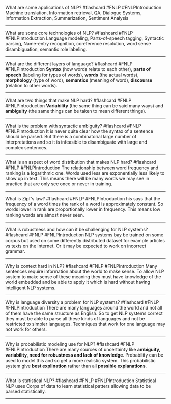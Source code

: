 What are some applications of NLP? #flashcard #FNLP #FNLPIntroduction
	Machine translation, Information retrieval, QA, Dialogue Systems, Information Extraction, Summarization, Sentiment Analysis

---
What are some core technologies of NLP? #flashcard #FNLP #FNLPIntroduction 
	Language modeling, Parts-of-speech tagging, Syntactic parsing, Name-entry recognition, coreference resolution, word sense disambiguation, semantic role labeling.

---
What are the different layers of language? #flashcard #FNLP #FNLPIntroduction 
	**Syntax** (how words relate to each other), **parts of speech** (labeling for types of words), **words** (the actual words), **morphology** (type of word), **semantics** (meaning of word), **discourse** (relation to other words).

---
What are two things that make NLP hard? #flashcard #FNLP #FNLPIntroduction 
	**Variability** (the same thing can be said many ways) and **ambiguity** (the same things can be taken to mean different things).

---
What is the problem with syntactic ambiguity? #flashcard #FNLP #FNLPIntroduction 
	It is never quite clear how the syntax of a sentence should be parsed. But there is a combinatorial large number of interpretations and so it is infeasible to disambiguate with large and complex sentences.

---
What is an aspect of word distribution that makes NLP hard? #flashcard #FNLP #FNLPIntroduction 
	The relationship between word frequency and ranking is a logarithmic one. Words used less are exponentially less likely to show up in text. This means there will be many words we may see in practice that are only see once or never in training. 

---
What is Zipf's law? #flashcard #FNLP #FNLPIntroduction 
	his says that the frequency of a word times the rank of a word is approximately constant. So words lower in rank are proportionally lower in frequency. This means low ranking words are almost never seen.

---
What is robustness and how can it be challenging for NLP systems? #flashcard #FNLP #FNLPIntroduction 
	NLP systems bay be trained on some corpus but used on some differently distributed dataset for example articles vs texts on the internet. Or it may be expected to work on incorrect grammar.

---
Why is context hard in NLP? #flashcard #FNLP #FNLPIntroduction 
	Many sentences require information about the world to make sense. To allow NLP system to make sense of these meaning they must  have knowledge of the world embedded and be able to apply it which is hard without having intelligent NLP systems.

---
Why is language diversity a problem for NLP systems? #flashcard #FNLP #FNLPIntroduction 
	There are many languages around the world and not all of them have the same structure as English. So to get NLP systems correct they must be able to parse all these kinds of languages and not be restricted to simpler languages. Techniques that work for one language may not work for others.

---
Why is probabilistic modeling use for NLP? #flashcard #FNLP #FNLPIntroduction 
	There are many sources of uncertainty like **ambiguity, variability, need for robustness and lack of knowledge**. Probability can be used to model this and so get a more realistic system. This probabilistic system give **best explination** rather than all **possible explanations**.

---
What is statistical NLP? #flashcard #FNLP #FNLPIntroduction 
	Statistical NLP uses Corpa of data to learn statistical patters allowing data to be parsed statistically.

---
